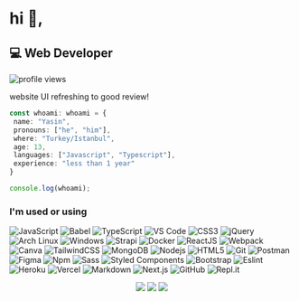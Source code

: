 # hi 👋,

## 💻 Web Developer
![profile views](https://komarev.com/ghpvc/?username=healthpackdev&style=flat-square)

website UI refreshing to good review!

```ts
const whoami: whoami = {
 name: "Yasin",
 pronouns: ["he", "him"],
 where: "Turkey/Istanbul",
 age: 13,
 languages: ["Javascript", "Typescript"],
 experience: "less than 1 year"
}

console.log(whoami);
```

  
### I'm used or using
 
![JavaScript](https://img.shields.io/badge/-JavaScript-%23F7DF1C?style=flat-square&logo=javascript&logoColor=000000&labelColor=%23F7DF1C&color=%23F7DF1C)
![Babel](https://img.shields.io/badge/Babel-F9DC3e?style=flat-square&logo=babel&logoColor=black)
![TypeScript](https://img.shields.io/badge/typescript%20-%23007ACC.svg?&style=flat-square&logo=typescript&logoColor=white)
![VS Code](https://img.shields.io/static/v1?style=flat-square&message=Visual+Studio+Code&color=007ACC&logo=Visual+Studio+Code&logoColor=FFFFFF&label=)
![CSS3](https://img.shields.io/badge/-CSS3-%231572B6?style=flat-square&logo=css3)
![jQuery](https://img.shields.io/badge/jquery%20-%230769AD.svg?&style=flat-square&logo=jquery&logoColor=white)
![Arch Linux](https://img.shields.io/badge/Arch_Linux-1793D1?style=flat-square&logo=arch-linux&logoColor=white)
![Windows](https://img.shields.io/badge/Windows-0078D6?style=flat-square&logo=windows&logoColor=white)
![Strapi](https://img.shields.io/badge/strapi-%232E7EEA.svg?&style=flat-square&logo=strapi&logoColor=white)
![Docker](https://img.shields.io/badge/-Docker-46a2f1?style=flat-square&logo=docker&logoColor=white)
![ReactJS](https://img.shields.io/badge/-ReactJs-61DAFB?logo=react&logoColor=black&style=flat-square)
![Webpack](https://img.shields.io/badge/webpack-%238DD6F9.svg?&style=flat-square&logo=webpack&logoColor=black)
![Canva](https://img.shields.io/badge/Canva%20-%2300C4CC.svg?&style=flat-square&logo=Canva&logoColor=white)
![TailwindCSS](https://img.shields.io/static/v1?style=flat-square&message=Tailwind+CSS&color=38B2AC&logo=Tailwind+CSS&logoColor=FFFFFF&label=)
![MongoDB](https://img.shields.io/badge/MongoDB-%234ea94b.svg?&style=flat-square&logo=mongodb&logoColor=white)
![Nodejs](https://img.shields.io/badge/-Nodejs-339933?style=flat-square&logo=Node.js&logoColor=ffffff)
![HTML5](https://img.shields.io/badge/-HTML5-%23E44D27?style=flat-square&logo=html5&logoColor=ffffff)
![Git](https://img.shields.io/badge/-Git-%23F05032?style=flat-square&logo=git&logoColor=%23ffffff)
![Postman](https://img.shields.io/badge/Postman-FF6C37?style=flat-square&logo=postman&logoColor=white)
![Figma](https://img.shields.io/badge/figma%20-%23F24E1E.svg?&style=flat-square&logo=figma&logoColor=white)
![Npm](https://img.shields.io/badge/-npm-CB3837?style=flat-square&logo=npm)
![Sass](https://img.shields.io/badge/-Sass-%23CC6699?style=flat-square&logo=sass&logoColor=ffffff)
![Styled Components](https://img.shields.io/badge/styled--components-DB7093?style=flat-square&logo=styled-components&logoColor=white)
![Bootstrap](https://img.shields.io/badge/-Bootstrap-563D7C?style=flat-square&logo=Bootstrap&logoColor=white)
![Eslint](https://img.shields.io/badge/ESLint-4B3263?style=flat-square&logo=eslint&logoColor=white)
![Heroku](https://img.shields.io/badge/heroku%20-%23430098.svg?&style=flat-square&logo=heroku&logoColor=white)
![Vercel](https://img.shields.io/badge/vercel-%23000000.svg?&style=flat-square&logo=vercel&logoColor=white)
![Markdown](https://img.shields.io/badge/markdown-%23000000.svg?&style=flat-square&logo=markdown&logoColor=white)
![Next.js](https://img.shields.io/badge/nextjs-%23000000.svg?&style=flat-square&logo=next.js&logoColor=white)
![GitHub](https://img.shields.io/badge/-GitHub-181717?style=flat-square&logo=github)
![Repl.it](https://img.shields.io/badge/Repl.it-%230D101E.svg?&style=flat-square&logo=Repl.it&logoColor=white)

<p align="center">
    <img src="https://github-readme-stats.vercel.app/api?username=healthpackdev&show_icons=true&hide_title=true&theme=dark&count_private=true&include_all_commits=true&hide_border=true" />
    <img src="https://github-readme-stats.vercel.app/api/top-langs/?username=healthpackdev&layout=compact&theme=dark&count_private=true&include_all_commits=true&hide_border=true&langs_count=10" />
    <img src="https://github-profile-trophy.vercel.app/?username=healthpackdev&theme=nord&row=1" />
</p>
